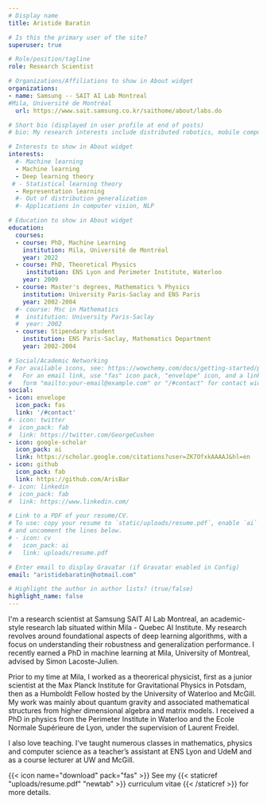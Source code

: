 ```yaml
---
# Display name
title: Aristide Baratin

# Is this the primary user of the site?
superuser: true

# Role/position/tagline
role: Research Scientist

# Organizations/Affiliations to show in About widget
organizations:
- name: Samsung -- SAIT AI Lab Montreal 
#Mila, Université de Montréal
  url: https://www.sait.samsung.co.kr/saithome/about/labs.do

# Short bio (displayed in user profile at end of posts)
# bio: My research interests include distributed robotics, mobile computing and programmable matter.

# Interests to show in About widget
interests:
  #- Machine learning 
  - Machine learning
  - Deep learning theory
 # - Statistical learning theory
  - Representation learning 
  #- Out of distribution generalization
  #- Applications in computer vision, NLP

# Education to show in About widget
education:
  courses:
  - course: PhD, Machine Learning
    institution: Mila, Université de Montréal
    year: 2022
  - course: PhD, Theoretical Physics
     institution: ENS Lyon and Perimeter Institute, Waterloo
    year: 2009
  - course: Master's degrees, Mathematics % Physics  
    institution: University Paris-Saclay and ENS Paris 
    year: 2002-2004
  #- course: Msc in Mathematics 
  #  institution: University Paris-Saclay 
  #  year: 2002
  - course: Stipendary student
    institution: ENS Paris-Saclay, Mathematics Department
    year: 2002-2004

# Social/Academic Networking
# For available icons, see: https://wowchemy.com/docs/getting-started/page-builder/#icons
#   For an email link, use "fas" icon pack, "envelope" icon, and a link in the
#   form "mailto:your-email@example.com" or "/#contact" for contact widget.
social:
- icon: envelope
  icon_pack: fas
  link: '/#contact'
#- icon: twitter
#  icon_pack: fab
#  link: https://twitter.com/GeorgeCushen
- icon: google-scholar  
  icon_pack: ai
  link: https://scholar.google.com/citations?user=ZK7OfxkAAAAJ&hl=en
- icon: github
  icon_pack: fab
  link: https://github.com/ArisBar
#- icon: linkedin
#  icon_pack: fab
#  link: https://www.linkedin.com/

# Link to a PDF of your resume/CV.
# To use: copy your resume to `static/uploads/resume.pdf`, enable `ai` icons in `params.toml`, 
# and uncomment the lines below.
# - icon: cv
#   icon_pack: ai
#   link: uploads/resume.pdf

# Enter email to display Gravatar (if Gravatar enabled in Config)
email: "aristidebaratin@hotmail.com"

# Highlight the author in author lists? (true/false)
highlight_name: false
---
```


 I'm  a research scientist at Samsung SAIT AI Lab Montreal, an academic-style research lab situated within Mila - Quebec AI Institute. My research revolves around foundational aspects of deep learning algorithms, with a focus on understanding their robustness and generalization performance. I recently earned a PhD in machine learning at Mila, University of Montreal, advised by Simon Lacoste-Julien. 

Prior to my time at Mila,  I worked as a theorerical physicist, first as a junior scientist at the Max Planck Institute for Gravitational Physics in Potsdam, then as a Humboldt Fellow hosted by the University of Waterloo and McGill. My work was mainly about quantum gravity and associated mathematical structures from higher dimensional algebra and matrix models.  I received a PhD in physics from the Perimeter Institute in Waterloo and the Ecole Normale Supérieure de Lyon, under the supervision of  Laurent Freidel. 

I also love teaching. I've taught numerous classes in mathematics, physics and computer science as a teacher’s assistant at ENS  Lyon and UdeM and as a course lecturer at UW and McGill.

{{< icon name="download" pack="fas" >}} See my {{< staticref "uploads/resume.pdf" "newtab" >}} curriculum vitae {{< /staticref >}} for more details. 




